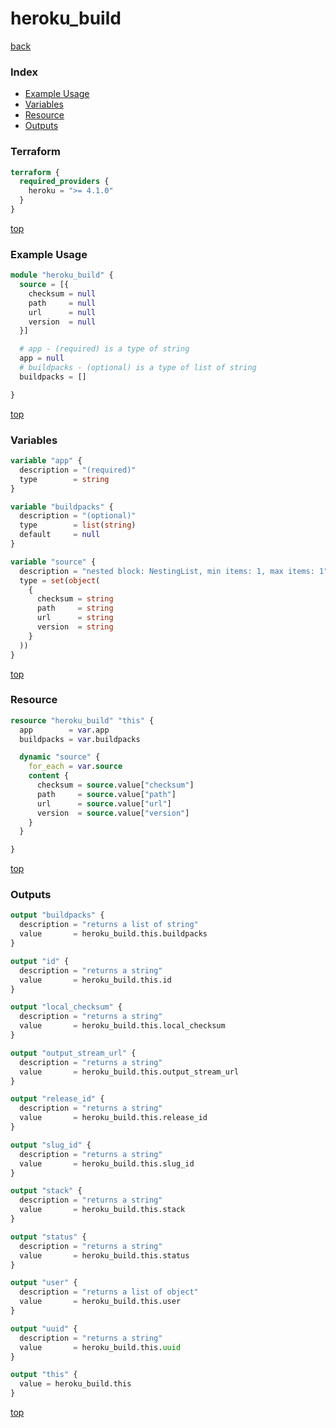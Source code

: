 # heroku_build

[back](../heroku.md)

### Index

- [Example Usage](#example-usage)
- [Variables](#variables)
- [Resource](#resource)
- [Outputs](#outputs)

### Terraform

```terraform
terraform {
  required_providers {
    heroku = ">= 4.1.0"
  }
}
```

[top](#index)

### Example Usage

```terraform
module "heroku_build" {
  source = [{
    checksum = null
    path     = null
    url      = null
    version  = null
  }]

  # app - (required) is a type of string
  app = null
  # buildpacks - (optional) is a type of list of string
  buildpacks = []

}
```

[top](#index)

### Variables

```terraform
variable "app" {
  description = "(required)"
  type        = string
}

variable "buildpacks" {
  description = "(optional)"
  type        = list(string)
  default     = null
}

variable "source" {
  description = "nested block: NestingList, min items: 1, max items: 1"
  type = set(object(
    {
      checksum = string
      path     = string
      url      = string
      version  = string
    }
  ))
}
```

[top](#index)

### Resource

```terraform
resource "heroku_build" "this" {
  app        = var.app
  buildpacks = var.buildpacks

  dynamic "source" {
    for_each = var.source
    content {
      checksum = source.value["checksum"]
      path     = source.value["path"]
      url      = source.value["url"]
      version  = source.value["version"]
    }
  }

}
```

[top](#index)

### Outputs

```terraform
output "buildpacks" {
  description = "returns a list of string"
  value       = heroku_build.this.buildpacks
}

output "id" {
  description = "returns a string"
  value       = heroku_build.this.id
}

output "local_checksum" {
  description = "returns a string"
  value       = heroku_build.this.local_checksum
}

output "output_stream_url" {
  description = "returns a string"
  value       = heroku_build.this.output_stream_url
}

output "release_id" {
  description = "returns a string"
  value       = heroku_build.this.release_id
}

output "slug_id" {
  description = "returns a string"
  value       = heroku_build.this.slug_id
}

output "stack" {
  description = "returns a string"
  value       = heroku_build.this.stack
}

output "status" {
  description = "returns a string"
  value       = heroku_build.this.status
}

output "user" {
  description = "returns a list of object"
  value       = heroku_build.this.user
}

output "uuid" {
  description = "returns a string"
  value       = heroku_build.this.uuid
}

output "this" {
  value = heroku_build.this
}
```

[top](#index)